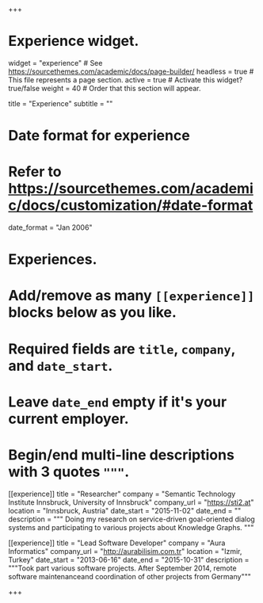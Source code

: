 +++
# Experience widget.
widget = "experience"  # See https://sourcethemes.com/academic/docs/page-builder/
headless = true  # This file represents a page section.
active = true  # Activate this widget? true/false
weight = 40  # Order that this section will appear.

title = "Experience"
subtitle = ""

# Date format for experience
#   Refer to https://sourcethemes.com/academic/docs/customization/#date-format
date_format = "Jan 2006"

# Experiences.
#   Add/remove as many `[[experience]]` blocks below as you like.
#   Required fields are `title`, `company`, and `date_start`.
#   Leave `date_end` empty if it's your current employer.
#   Begin/end multi-line descriptions with 3 quotes `"""`.
[[experience]]
  title = "Researcher"
  company = "Semantic Technology Institute Innsbruck, University of Innsbruck"
  company_url = "https://sti2.at"
  location = "Innsbruck, Austria"
  date_start = "2015-11-02"
  date_end = ""
  description = """
  Doing my research on service-driven goal-oriented dialog systems and participating to various projects about Knowledge Graphs.
  """

[[experience]]
  title = "Lead Software Developer"
  company = "Aura Informatics"
  company_url = "http://aurabilisim.com.tr"
  location = "Izmir, Turkey"
  date_start = "2013-06-16"
  date_end = "2015-10-31"
  description = """Took part various software projects. After September 2014, remote software maintenanceand coordination of other projects from Germany"""

+++
